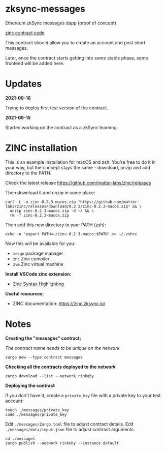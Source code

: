 # zksync-messages

Ethereum zkSync messages dapp (proof of concept)

[zinc contract code](messages/src/main.zn)

This contract should allow you to create an account and post short messages.

Later, once the contract starts getting into some stable phase, some frontend will be added here.

# Updates

**2021-09-16**

Trying to deploy first test version of the contract.

**2021-09-15**

Started working on the contract as a zkSync learning.

# ZINC installation

This is an example installation for macOS and zsh. You're free to do it in your way, but the concept stays the same - download, unzip and add directory to the PATH.

Check the latest release https://github.com/matter-labs/zinc/releases

Then download it and unzip in some place:

```
curl -L -o zinc-0.2.3-macos.zip "https://github.com/matter-labs/zinc/releases/download/0.2.3/zinc-0.2.3-macos.zip" && \
  unzip zinc-0.2.3-macos.zip -d ~/ && \
  rm -f zinc-0.2.3-macos.zip
```

Then add this new directory to your PATH (zsh):

```
echo -n 'export PATH=~/zinc-0.2.3-macos:$PATH' >> ~/.zshrc
```

Now this will be available for you:

- `zargo` package manager
- `znc` Zinc compiler
- `zvm` Zinc virtual machine

**Install VSCode zinc extension:**

- [Zinc Syntax Highlighting](https://marketplace.visualstudio.com/items?itemName=hedgar2017.zinc-syntax-highlighting)

**Useful resources:**

- ZINC documentation: https://zinc.zksync.io/

# Notes

**Creating the "messages" contract:**

_The contract name needs to be unique on the network_

```
zargo new --type contract messages
```

**Checking all the contracts deployed to the network**

```
zargo download --list --network rinkeby
```

**Deploying the contract**

if you don't have it, create a `private_key` file with a private key to your test account:

```
touch ./messages/private_key
code ./messages/private_key
```

Edit `./messages/Zargo.toml` file to adjust contract details.
Edit `./messages/data/input.json` file to adjust contract arguments.

```
cd ./messages
zargo publish --network rinkeby --instance default
```

